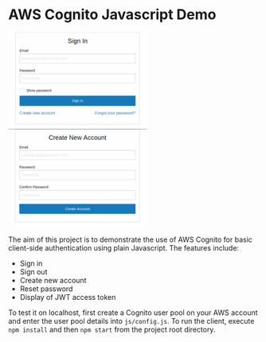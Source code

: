 AWS Cognito Javascript Demo
===========================

![signin](docs/ui1.png) ![createnew](docs/ui2.png)

The aim of this project is to demonstrate the use of AWS Cognito for basic client-side authentication using plain Javascript. The features include:

- Sign in
- Sign out
- Create new account
- Reset password
- Display of JWT access token

To test it on localhost, first create a Cognito user pool on your AWS account and enter the user pool details into `js/config.js`. To run the client, execute `npm install` and then `npm start` from the project root directory. 